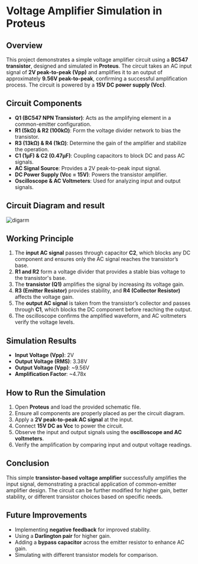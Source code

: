 # Voltage Amplifier Simulation in Proteus

## Overview
This project demonstrates a simple voltage amplifier circuit using a **BC547 transistor**, designed and simulated in **Proteus**. The circuit takes an AC input signal of **2V peak-to-peak (Vpp)** and amplifies it to an output of approximately **9.56V peak-to-peak**, confirming a successful amplification process. The circuit is powered by a **15V DC power supply (Vcc)**.

## Circuit Components
- **Q1 (BC547 NPN Transistor)**: Acts as the amplifying element in a common-emitter configuration.
- **R1 (5kΩ) & R2 (100kΩ)**: Form the voltage divider network to bias the transistor.
- **R3 (13kΩ) & R4 (1kΩ)**: Determine the gain of the amplifier and stabilize the operation.
- **C1 (1µF) & C2 (0.47µF)**: Coupling capacitors to block DC and pass AC signals.
- **AC Signal Source**: Provides a 2V peak-to-peak input signal.
- **DC Power Supply (Vcc = 15V)**: Powers the transistor amplifier.
- **Oscilloscope & AC Voltmeters**: Used for analyzing input and output signals.
## Circuit Diagram and result
![digarm](https://github.com/user-attachments/assets/2358e1cc-ba30-4daa-8700-621921fa1b8a)


## Working Principle
1. The **input AC signal** passes through capacitor **C2**, which blocks any DC component and ensures only the AC signal reaches the transistor’s base.
2. **R1 and R2** form a voltage divider that provides a stable bias voltage to the transistor's base.
3. The **transistor (Q1)** amplifies the signal by increasing its voltage gain.
4. **R3 (Emitter Resistor)** provides stability, and **R4 (Collector Resistor)** affects the voltage gain.
5. The **output AC signal** is taken from the transistor’s collector and passes through **C1**, which blocks the DC component before reaching the output.
6. The oscilloscope confirms the amplified waveform, and AC voltmeters verify the voltage levels.

## Simulation Results
- **Input Voltage (Vpp)**: 2V
- **Output Voltage (RMS)**: 3.38V
- **Output Voltage (Vpp)**: ~9.56V
- **Amplification Factor**: ~4.78x

## How to Run the Simulation
1. Open **Proteus** and load the provided schematic file.
2. Ensure all components are properly placed as per the circuit diagram.
3. Apply a **2V peak-to-peak AC signal** at the input.
4. Connect **15V DC as Vcc** to power the circuit.
5. Observe the input and output signals using the **oscilloscope and AC voltmeters**.
6. Verify the amplification by comparing input and output voltage readings.

## Conclusion
This simple **transistor-based voltage amplifier** successfully amplifies the input signal, demonstrating a practical application of common-emitter amplifier design. The circuit can be further modified for higher gain, better stability, or different transistor choices based on specific needs.

## Future Improvements
- Implementing **negative feedback** for improved stability.
- Using a **Darlington pair** for higher gain.
- Adding a **bypass capacitor** across the emitter resistor to enhance AC gain.
- Simulating with different transistor models for comparison.



